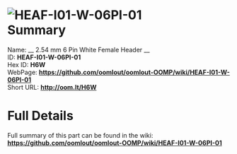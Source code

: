 
![HEAF-I01-W-06PI-01](https://github.com/oomlout/oomlout-OOMP/blob/master/parts/HEAF-I01-W-06PI-01/HEAF-I01-W-06PI-01_420.jpg)   
Summary
=================
  
Name: __ 2.54 mm 6 Pin White Female Header __    
ID: __HEAF-I01-W-06PI-01__   
Hex ID: __H6W__   
WebPage: __https://github.com/oomlout/oomlout-OOMP/wiki/HEAF-I01-W-06PI-01__   
Short URL: __http://oom.lt/H6W__   

Full Details
==========================
Full summary of this part can be found in the wiki:   
__https://github.com/oomlout/oomlout-OOMP/wiki/HEAF-I01-W-06PI-01__    

